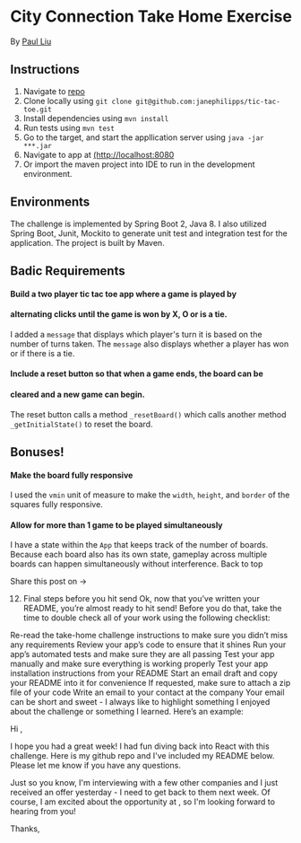 # City Connection Take Home Exercise

By [Paul Liu](mailto:paulliu6680@gmail.com)

## Instructions

1. Navigate to [repo](https://github.com/janephilipps/tic-tac-toe)
2. Clone locally using
   `git clone git@github.com:janephilipps/tic-tac-toe.git`
3. Install dependencies using `mvn install`
4. Run tests using `mvn test`
5. Go to the target, and start the appllication server using `java -jar ***.jar`
6. Navigate to app at [(http://localhost:8080](http://localhost:8080)
7. Or import the maven project into IDE to run in the development environment.

## Environments

The challenge is implemented by Spring Boot 2, Java 8. I also utilized Spring Boot, Junit, Mockito to generate unit test and integration test for the application. The project is built by Maven.

## Badic Requirements

#### Build a two player tic tac toe app where a game is played by
#### alternating clicks until the game is won by X, O or is a tie.

I added a `message` that displays which player's turn it is based on the
number of turns taken. The `message` also displays whether a player has
won or if there is a tie.

#### Include a reset button so that when a game ends, the board can be
#### cleared and a new game can begin.

The reset button calls a method `_resetBoard()` which calls another
method `_getInitialState()` to reset the board.

## Bonuses!

#### Make the board fully responsive

I used the `vmin` unit of measure to make the `width`, `height`, and
`border` of the squares fully responsive.

#### Allow for more than 1 game to be played simultaneously

I have a state within the `App` that keeps track of the number of boards.
Because each board also has its own state, gameplay across multiple boards can
happen simultaneously without interference.
Back to top

Share this post on →   


12. Final steps before you hit send
Ok, now that you’ve written your README, you’re almost ready to hit send! Before you do that, take the time to double check all of your work using the following checklist:

Re-read the take-home challenge instructions to make sure you didn’t miss any requirements
Review your app’s code to ensure that it shines
Run your app’s automated tests and make sure they are all passing
Test your app manually and make sure everything is working properly
Test your app installation instructions from your README
Start an email draft and copy your README into it for convenience
If requested, make sure to attach a zip file of your code
Write an email to your contact at the company
Your email can be short and sweet - I always like to highlight something I enjoyed about the challenge or something I learned. Here’s an example:

Hi <NAME>,

I hope you had a great week! I had fun diving back into React with this
challenge. Here is my github repo and I've included my README below.
Please let me know if you have any questions.

Just so you know, I'm interviewing with a few other companies and I just
received an offer yesterday - I need to get back to them next week.
Of course, I am excited about the opportunity at <COMPANY NAME>, so I'm
looking forward to hearing from you!

Thanks,
<NAME>
